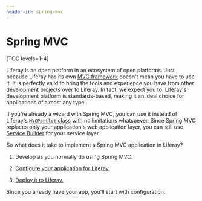 ```yaml
---
header-id: spring-mvc
---
```


# Spring MVC

[TOC levels=1-4]

Liferay is an open platform in an ecosystem of open platforms. Just because
Liferay has its own
[MVC framework](/docs/7-1/tutorials/-/knowledge_base/t/liferay-mvc-portlet)
doesn't mean you have to use it. It is perfectly valid to bring the
tools and experience you have from other development projects over to Liferay.
In fact, we expect you to. Liferay's development platform is standards-based,
making it an ideal choice for applications of almost any type. 

If you're already a wizard with Spring MVC, you can use it instead of Liferay's
[`MVCPortlet` class](@platform-ref@/7.1-latest/javadocs/portal-kernel/com/liferay/portal/kernel/portlet/bridges/mvc/MVCPortlet.html)
with no limitations whatsoever. Since Spring MVC replaces only your
application's web application layer, you can still use
[Service Builder](/docs/7-1/tutorials/-/knowledge_base/t/what-is-service-builder) 
for your service layer. 

So what does it take to implement a Spring MVC application in Liferay? 

1. Develop as you normally do using Spring MVC. 

2. [Configure your application for Liferay.](/docs/7-1/tutorials/-/knowledge_base/t/configuring-a-spring-mvc-portlet)

3. [Deploy it to Liferay.](/docs/7-1/tutorials/-/knowledge_base/t/deploying-a-spring-mvc-portlet)

Since you already have your app, you'll start with configuration. 
